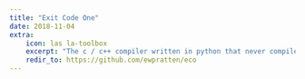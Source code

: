 ```yaml
---
title: "Exit Code One"
date: 2018-11-04
extra:
    icon: las la-toolbox
    excerpt: "The c / c++ compiler written in python that never compiles without errors"
    redir_to: https://github.com/ewpratten/eco
---
```

